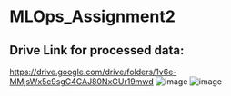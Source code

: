 # MLOps_Assignment2
## Drive Link for processed data:
https://drive.google.com/drive/folders/1v6e-MMjsWx5c9sgC4CAJ80NxGUr19mwd
![image](https://github.com/SamahaAnwar/MLOps_Assignment2/assets/125579387/66ab3db6-bdce-4150-8ba8-ae6c2663a5df)
![image](https://github.com/SamahaAnwar/MLOps_Assignment2/assets/125579387/4d288bd4-f8cf-4259-9694-f7a5edd90976)
